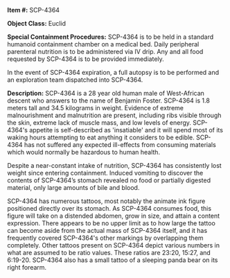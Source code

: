 **Item #:** SCP-4364

**Object Class:** Euclid

**Special Containment Procedures:** SCP-4364 is to be held in a standard humanoid containment chamber on a medical bed. Daily peripheral parenteral nutrition is to be administered via IV drip. Any and all food requested by SCP-4364 is to be provided immediately.

In the event of SCP-4364 expiration, a full autopsy is to be performed and an exploration team dispatched into SCP-4364.

**Description:** SCP-4364 is a 28 year old human male of West-African descent who answers to the name of Benjamin Foster. SCP-4364 is 1.8 meters tall and 34.5 kilograms in weight. Evidence of extreme malnourishment and malnutrition are present, including ribs visible through the skin, extreme lack of muscle mass, and low levels of energy. SCP-4364's appetite is self-described as 'insatiable' and it will spend most of its waking hours attempting to eat anything it considers to be edible. SCP-4364 has not suffered any expected ill-effects from consuming materials which would normally be hazardous to human health.

Despite a near-constant intake of nutrition, SCP-4364 has consistently lost weight since entering containment. Induced vomiting to discover the contents of SCP-4364’s stomach revealed no food or partially digested material, only large amounts of bile and blood.

SCP-4364 has numerous tattoos, most notably the animate ink figure positioned directly over its stomach. As SCP-4364 consumes food, this figure will take on a distended abdomen, grow in size, and attain a content expression. There appears to be no upper limit as to how large the tattoo can become aside from the actual mass of SCP-4364 itself, and it has frequently covered SCP-4364's other markings by overlapping them completely. Other tattoos present on SCP-4364 depict various numbers in what are assumed to be ratio values. These ratios are 23:20, 15:27, and 6:19-20. SCP-4364 also has a small tattoo of a sleeping panda bear on its right forearm.